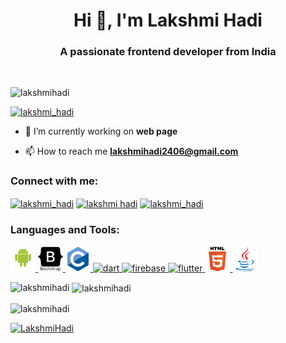 <h1 align="center">Hi 👋, I'm Lakshmi Hadi</h1>
<h3 align="center">A passionate frontend developer from India</h3>
<img src="https://www.google.com/imgres?imgurl=https%3A%2F%2Fwww.springboard.com%2Fblog%2Fwp-content%2Fuploads%2F2022%2F09%2Fprogrammng-language.jpg&tbnid=EpaFXlm6sbJ-wM&vet=12ahUKEwiznpP6j5eEAxVVTGwGHfjmC44QMygMegUIARCPAQ..i&imgrefurl=https%3A%2F%2Fwww.springboard.com%2Fblog%2Fsoftware-engineering%2Fcoding-skills%2F&docid=ZC2zEKLfzha69M&w=1200&h=555&q=coding%20images&hl=en-GB&ved=2ahUKEwiznpP6j5eEAxVVTGwGHfjmC44QMygMegUIARCPAQ" alt="">

<p align="left"> <img src="https://komarev.com/ghpvc/?username=lakshmihadi&label=Profile%20views&color=0e75b6&style=flat" alt="lakshmihadi" /> </p>


<p align="left"> <a href="https://twitter.com/lakshmi_hadi" target="blank"><img src="https://img.shields.io/twitter/follow/lakshmi_hadi?logo=twitter&style=for-the-badge" alt="lakshmi_hadi" /></a> </p>

- 🔭 I’m currently working on **web page**

- 📫 How to reach me **lakshmihadi2406@gmail.com**

<h3 align="left">Connect with me:</h3>
<p align="left">
<a href="https://twitter.com/lakshmi_hadi" target="blank"><img align="center" src="https://raw.githubusercontent.com/rahuldkjain/github-profile-readme-generator/master/src/images/icons/Social/twitter.svg" alt="lakshmi_hadi" height="30" width="40" /></a>
<a href="https://linkedin.com/in/lakshmi hadi" target="blank"><img align="center" src="https://raw.githubusercontent.com/rahuldkjain/github-profile-readme-generator/master/src/images/icons/Social/linked-in-alt.svg" alt="lakshmi hadi" height="30" width="40" /></a>
<a href="https://instagram.com/lakshmi_hadi" target="blank"><img align="center" src="https://raw.githubusercontent.com/rahuldkjain/github-profile-readme-generator/master/src/images/icons/Social/instagram.svg" alt="lakshmi_hadi" height="30" width="40" /></a>
</p>

<h3 align="left">Languages and Tools:</h3>
<p align="left"> <a href="https://developer.android.com" target="_blank" rel="noreferrer"> <img src="https://raw.githubusercontent.com/devicons/devicon/master/icons/android/android-original-wordmark.svg" alt="android" width="40" height="40"/> </a> <a href="https://getbootstrap.com" target="_blank" rel="noreferrer"> <img src="https://raw.githubusercontent.com/devicons/devicon/master/icons/bootstrap/bootstrap-plain-wordmark.svg" alt="bootstrap" width="40" height="40"/> </a> <a href="https://www.cprogramming.com/" target="_blank" rel="noreferrer"> <img src="https://raw.githubusercontent.com/devicons/devicon/master/icons/c/c-original.svg" alt="c" width="40" height="40"/> </a> <a href="https://dart.dev" target="_blank" rel="noreferrer"> <img src="https://www.vectorlogo.zone/logos/dartlang/dartlang-icon.svg" alt="dart" width="40" height="40"/> </a> <a href="https://firebase.google.com/" target="_blank" rel="noreferrer"> <img src="https://www.vectorlogo.zone/logos/firebase/firebase-icon.svg" alt="firebase" width="40" height="40"/> </a> <a href="https://flutter.dev" target="_blank" rel="noreferrer"> <img src="https://www.vectorlogo.zone/logos/flutterio/flutterio-icon.svg" alt="flutter" width="40" height="40"/> </a> <a href="https://www.w3.org/html/" target="_blank" rel="noreferrer"> <img src="https://raw.githubusercontent.com/devicons/devicon/master/icons/html5/html5-original-wordmark.svg" alt="html5" width="40" height="40"/> </a> <a href="https://www.java.com" target="_blank" rel="noreferrer"> <img src="https://raw.githubusercontent.com/devicons/devicon/master/icons/java/java-original.svg" alt="java" width="40" height="40"/> </a> </p>

<p><img align="left" src="https://github-readme-stats.vercel.app/api/top-langs?username=lakshmihadi&show_icons=true&locale=en&layout=compact" alt="lakshmihadi" /></p>

<p>&nbsp;<img align="center" src="https://github-readme-stats.vercel.app/api?username=lakshmihadi&show_icons=true&locale=en" alt="lakshmihadi" /></p>

<p><img align="center" src="https://github-readme-streak-stats.herokuapp.com/?user=lakshmihadi&" alt="lakshmihadi" /></p>

<a href="https://github.com/LakshmiHadi"><img alt="LakshmiHadi" src="https://github-readme-activity-graph.vercel.app/graph?username=LakshmiHadi&bg_color=000000&color=ae9f37&line=578e62&point=137000&area=true&hide_border=true" /></a>
